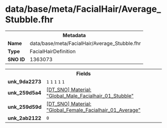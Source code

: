 <h1>data/base/meta/FacialHair/Average_Stubble.fhr</h1><table><tr><th colspan="100%">Metadata</th></tr><tr><td><b>Name</b></td><td>data/base/meta/FacialHair/Average_Stubble.fhr</td></tr><tr><td><b>Type</b></td><td>FacialHairDefinition</td></tr><tr><td><b>SNO ID</b></td><td>1363073</td></tr></table>

<table><tr><th colspan="100%">Fields</th></tr><tr><td><b>unk_9da2273</b></td><td><code>1</code>
<code>1</code>
<code>1</code>
<code>1</code>
<code>1</code>
</td></tr><tr><td><b>unk_259d5a4</b></td><td><a href="..\Material\Global_Male_Facialhair_01_Stubble.mat">[DT_SNO] Material: "Global_Male_Facialhair_01_Stubble"</a></td></tr><tr><td><b>unk_259d59d</b></td><td><a href="..\Material\Global_Female_Facialhair_01_Average.mat">[DT_SNO] Material: "Global_Female_Facialhair_01_Average"</a></td></tr><tr><td><b>unk_2ab2122</b></td><td><code>0</code></td></tr></table>

